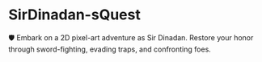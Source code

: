 # SirDinadan-sQuest
🛡️ Embark on a 2D pixel-art adventure as Sir Dinadan. Restore your honor through sword-fighting, evading traps, and confronting foes.